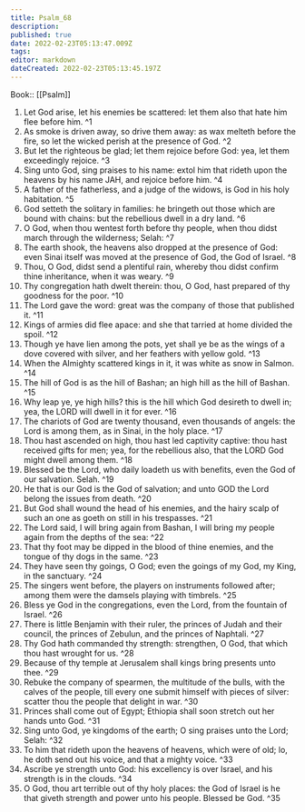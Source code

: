 ```yaml
---
title: Psalm_68
description: 
published: true
date: 2022-02-23T05:13:47.009Z
tags: 
editor: markdown
dateCreated: 2022-02-23T05:13:45.197Z
---
```


 Book:: [[Psalm]]
 1. Let God arise, let his enemies be scattered: let them also that hate him flee before him. ^1
 2. As smoke is driven away, so drive them away: as wax melteth before the fire, so let the wicked perish at the presence of God. ^2
 3. But let the righteous be glad; let them rejoice before God: yea, let them exceedingly rejoice. ^3
 4. Sing unto God, sing praises to his name: extol him that rideth upon the heavens by his name JAH, and rejoice before him. ^4
 5. A father of the fatherless, and a judge of the widows, is God in his holy habitation. ^5
 6. God setteth the solitary in families: he bringeth out those which are bound with chains: but the rebellious dwell in a dry land. ^6
 7. O God, when thou wentest forth before thy people, when thou didst march through the wilderness; Selah: ^7
 8. The earth shook, the heavens also dropped at the presence of God: even Sinai itself was moved at the presence of God, the God of Israel. ^8
 9. Thou, O God, didst send a plentiful rain, whereby thou didst confirm thine inheritance, when it was weary. ^9
 10. Thy congregation hath dwelt therein: thou, O God, hast prepared of thy goodness for the poor. ^10
 11. The Lord gave the word: great was the company of those that published it. ^11
 12. Kings of armies did flee apace: and she that tarried at home divided the spoil. ^12
 13. Though ye have lien among the pots, yet shall ye be as the wings of a dove covered with silver, and her feathers with yellow gold. ^13
 14. When the Almighty scattered kings in it, it was white as snow in Salmon. ^14
 15. The hill of God is as the hill of Bashan; an high hill as the hill of Bashan. ^15
 16. Why leap ye, ye high hills? this is the hill which God desireth to dwell in; yea, the LORD will dwell in it for ever. ^16
 17. The chariots of God are twenty thousand, even thousands of angels: the Lord is among them, as in Sinai, in the holy place. ^17
 18. Thou hast ascended on high, thou hast led captivity captive: thou hast received gifts for men; yea, for the rebellious also, that the LORD God might dwell among them. ^18
 19. Blessed be the Lord, who daily loadeth us with benefits, even the God of our salvation. Selah. ^19
 20. He that is our God is the God of salvation; and unto GOD the Lord belong the issues from death. ^20
 21. But God shall wound the head of his enemies, and the hairy scalp of such an one as goeth on still in his trespasses. ^21
 22. The Lord said, I will bring again from Bashan, I will bring my people again from the depths of the sea: ^22
 23. That thy foot may be dipped in the blood of thine enemies, and the tongue of thy dogs in the same. ^23
 24. They have seen thy goings, O God; even the goings of my God, my King, in the sanctuary. ^24
 25. The singers went before, the players on instruments followed after; among them were the damsels playing with timbrels. ^25
 26. Bless ye God in the congregations, even the Lord, from the fountain of Israel. ^26
 27. There is little Benjamin with their ruler, the princes of Judah and their council, the princes of Zebulun, and the princes of Naphtali. ^27
 28. Thy God hath commanded thy strength: strengthen, O God, that which thou hast wrought for us. ^28
 29. Because of thy temple at Jerusalem shall kings bring presents unto thee. ^29
 30. Rebuke the company of spearmen, the multitude of the bulls, with the calves of the people, till every one submit himself with pieces of silver: scatter thou the people that delight in war. ^30
 31. Princes shall come out of Egypt; Ethiopia shall soon stretch out her hands unto God. ^31
 32. Sing unto God, ye kingdoms of the earth; O sing praises unto the Lord; Selah: ^32
 33. To him that rideth upon the heavens of heavens, which were of old; lo, he doth send out his voice, and that a mighty voice. ^33
 34. Ascribe ye strength unto God: his excellency is over Israel, and his strength is in the clouds. ^34
 35. O God, thou art terrible out of thy holy places: the God of Israel is he that giveth strength and power unto his people. Blessed be God. ^35
